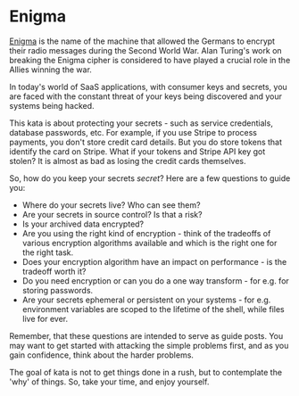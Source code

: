 # Enigma

[Enigma](http://en.wikipedia.org/wiki/Cryptanalysis_of_the_Enigma) is the name of
the machine that allowed the Germans to encrypt their radio messages during the
Second World War. Alan Turing's work on breaking the Enigma cipher is considered
to have played a crucial role in the Allies winning the war.

In today's world of SaaS applications, with consumer keys and secrets, you are faced with the constant threat of your keys being discovered and your systems being hacked.

This kata is about protecting your secrets - such as service credentials, database
passwords, etc. For example, if you use Stripe to process payments, you don't
store credit card details. But you do store tokens that identify the card on Stripe.
What if your tokens and Stripe API key got stolen? It is almost as bad as losing
the credit cards themselves.

So, how do you keep your secrets *secret*? Here are a few questions to guide you:
- Where do your secrets live? Who can see them?
- Are your secrets in source control? Is that a risk?
- Is your archived data encrypted?
- Are you using the right kind of encryption - think of the tradeoffs of various
encryption algorithms available and which is the right one for the right task.
- Does your encryption algorithm have an impact on performance - is the tradeoff worth it?
- Do you need encryption or can you do a one way transform - for e.g. for storing
passwords.
- Are your secrets ephemeral or persistent on your systems - for e.g. environment
variables are scoped to the lifetime of the shell, while files live for ever.

Remember, that these questions are intended to serve as guide posts. You may want to get started
with attacking the simple problems first, and as you gain confidence, think about the harder problems.

The goal of kata is not to get things done in a rush, but to contemplate the 'why' of things. So,
take your time, and enjoy yourself.
